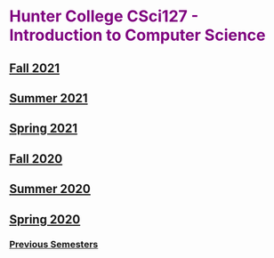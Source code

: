 
# <span style="color:purple">  Hunter College CSci127 - Introduction to Computer Science </span>

## [Fall 2021](https://huntercsci127.github.io/f21.html)

## [Summer 2021](https://huntercsci127.github.io/summer21.html)

## [Spring 2021](https://huntercsci127.github.io/s21.html)

## [Fall 2020](https://huntercsci127.github.io/f20.html)

## [Summer 2020](https://huntercsci127.github.io/summer20.html)

##  [Spring 2020](https://huntercsci127.github.io/s20.html)

### [Previous Semesters](https://stjohn.github.io/teaching/)
